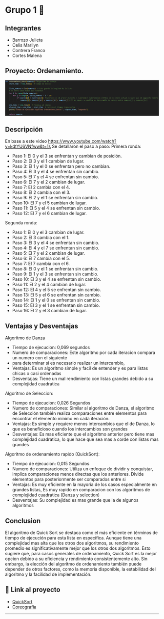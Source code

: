 # Grupo 1 💜

## Integrantes 
- Barrozo Julieta
- Celis Marilyn
- Contrera Franco
- Cortes Malena

## Proyecto: Ordenamiento.
![Python](./img/img-danza.jpg)


## Descripción 
En base a este video https://www.youtube.com/watch?v=kdtYU6VNfww&t=1s Se detallaron el paso a paso:
Primera ronda:
- Paso 1: El 0 y el 3 se enfrentan y cambian de posición.
- Paso 2: El 3 y el 1 cambian de lugar.
- Paso 3: El 1 y el 0 se enfrentan pero no cambian.
- Paso 4: El 3 y el 4 se enfrentan sin cambio.
- Paso 5: El 7 y el 4 se enfrentan sin cambio.
- Paso 6: El 7 y el 2 cambian de lugar.
- Paso 7: El 2 cambia con el 4.
- Paso 8: El 2 cambia con el 3.
- Paso 9: El 2 y el 1 se enfrentan sin cambio.
- Paso 10: El 7 y el 5 cambian de lugar.
- Paso 11: El 5 y el 4 se enfrentan sin cambio.
- Paso 12: El 7 y el 6 cambian de lugar.

Segunda ronda:
- Paso 1: El 0 y el 3 cambian de lugar.
- Paso 2: El 3 cambia con el 1.
- Paso 3: El 3 y el 4 se enfrentan sin cambio.
- Paso 4: El 4 y el 7 se enfrentan sin cambio.
- Paso 5: El 7 y el 2 cambian de lugar.
- Paso 6: El 7 cambia con el 5.
- Paso 7: El 7 cambia con el 6.
- Paso 8: El 0 y el 1 se enfrentan sin cambio.
- Paso 9: El 1 y el 3 se enfrentan sin cambio.
- Paso 10: El 3 y el 4 se enfrentan sin cambio.
- Paso 11: El 2 y el 4 cambian de lugar.
- Paso 12: El 4 y el 5 se enfrentan sin cambio.
- Paso 13: El 5 y el 6 se enfrentan sin cambio.
- Paso 14: El 1 y el 0 se enfrentan sin cambio.
- Paso 15: El 3 y el 1 se enfrentan sin cambio.
- Paso 16: El 2 y el 3 cambian de lugar.

## Ventajas y Desventajas
Algoritmo de Danza
- Tiempo de ejecucion: 0,069 segundos
- Numero de comparaciones: Este algoritmo por cada iteracion compara un numero con el siguiente
- para determinar si es necesario realizar un intercambio,
- Ventajas: Es un algoritmo simple y facil de entender y es para listas chicas o casi ordenadas
- Desventajas: Tiene un mal rendimiento con listas grandes debido a su complejidad cuadratica

Algoritmo de Seleccion:
- Tiempo de ejecucion: 0,026 Segundos
- Numero de comparaciones: Similar al algoritmo de Danza, el algoritmo de Selección también
  realiza comparaciones entre elementos para encontrar el elemento mínimo en cada
  iteración.
- Ventajas: Es simple y requiere menos intercambios que el de Danza, lo que es beneficioso cuando los intercambios son grandes
- Desventajas: Es mas eficiente que el algoritmo anterior pero tiene mas complejidad cuadratica, lo que hace que sea mas a corde con listas mas
  grandes

Algoritmo de ordenamiento rapido (QuickSort):
- Tiempo de ejecucion: 0,015 Segundos
- Numero de comparaciones: Utiliza un enfoque de dividir y conquistar, implica comparaciones menos directas que los anteriores. Divide elementos
  para posteriormente ser comparados entre si
- Ventajas: Es muy eficiente en la mayoria de los casos especialmente en grandes listas, Es muy rapido en comparacion con los algoritmos de
  complejidad cuadratica (Danza y selection)
- Desventajas: Su complejidad es mas grande que la de algunos algoritmos 

## Conclusion
El algoritmo de Quick Sort se destaca como el más eficiente en términos de tiempo de ejecución para esta lista en específica. Aunque tiene una complejidad mas alta que los otros dos algoritmos, su rendimiento promedio es significativamente mejor que los otros dos algoritmos. Esto sugiere que, para casos generales de ordenamiento, Quick Sort es la mejor opcion debido a su eficiencia y rendimiento consistentemente alto.
Sin embargo, la elección del algoritmo de ordenamiento también puede depender de otros factores, como la memoria disponible, la estabilidad del algoritmo y la facilidad de implementación. 

## :snake: Link al proyecto
- [QuickSort](https://onlinegdb.com/OPZZ4EQI3)
- [Coreografia](https://onlinegdb.com/aHRJ6hFYK)



---